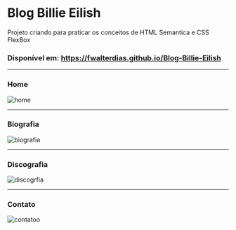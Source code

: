 

# Blog Billie Eilish
Projeto criando para praticar os conceitos de HTML Semantica e CSS FlexBox

### Disponível em: https://fwalterdias.github.io/Blog-Billie-Eilish

---------------
### Home
![home](https://github.com/FWalterDias/Blog-Billie-Eilish/assets/100762742/efd0205b-1e4d-45f3-9e15-92a0f7ad1f77)

---------------
### Biografia
![biografia](https://github.com/FWalterDias/Blog-Billie-Eilish/assets/100762742/acc6a489-dc35-412b-bb65-1fb467fd4520)

---------------
### Discografia
![discogrfia](https://github.com/FWalterDias/Blog-Billie-Eilish/assets/100762742/170af031-497b-4303-a6d6-a2680f966945)

---------------
### Contato
![contatoo](https://github.com/FWalterDias/Blog-Billie-Eilish/assets/100762742/ce785a6f-bfde-453c-8d6e-e9bf652f7511)

